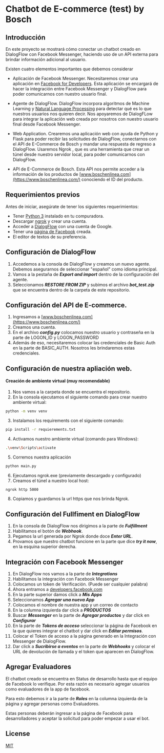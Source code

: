 # Chatbot de E-commerce (test) by Bosch

## Introducción 

En este proyecto se mostrará cómo conectar un chatbot creado en DialogFlow con Facebook Messenger, haciendo uso de un API externa para brindar información adicional al usuario.

Existen cuatro elementos importantes que debemos considerar

- Aplicación de Facebook Messenger. Necesitaremos crear una aplicación en [Facebook for Developers](https://developers.facebook.com). Esta aplicación se encargará de hacer la integración entre Facebook Messenger y DialogFlow para poder comunicarnos con nuestro usuario final.

- Agente de DialogFlow. DialogFlow incorpora algoritmos de Machine Learning y [Natural Language Processing](https://towardsdatascience.com/an-easy-introduction-to-natural-language-processing-b1e2801291c1) para detectar qué es lo que nuestros usuarios nos quieren decir. Nos apoyaremos de DialogFLow para integrar la aplicación web creada por nosotros con nuestro usuario final desde Facebook Messenger. 

- Web Application. Crearemos una aplicación web con ayuda de Python y Flask para poder recibir las solicitudes de DialogFlow, conectarnos con el API de E-Commerce de Bosch y mandar una respuesta de regreso a DialogFlow. Usaremos Ngrok , que es una herramienta que crear un túnel desde nuestro servidor local, para poder comunicarnos con DialogFlow. 

- API de E-Commerce de Bosch. Esta API nos permite acceder a la información de los productos de [www.boschenlinea.com](https://www.boschenlinea.com/) conociendo el ID del producto. 

## Requerimientos previos

Antes de iniciar, asegúrate de tener los siguientes requerimientos:

- Tener [Python 3](https://www.python.org/downloads/) instalado en tu compuradora.
- Descargar [ngrok](https://ngrok.com/download) y crear una cuenta.
- Acceder a  [DialogFlow](https://console.dialogflow.com/api-client/#/login) con una cuenta de Google.
- Tener una [página de Facebook](https://www.facebook.com/help/104002523024878?helpref=about_content) creada. 
- El editor de textos de su preferencia. 


## Configuración de DialogFlow

1. Accedemos a la consola de DialogFlow y creamos un nuevo agente. Debemos asegurarnos de seleccionar "español" como idioma principal. 
2. Vamos a la pestaña de ***Export and import*** dentro de la configuración del agente.
3. Seleccionamos ***RESTORE FROM ZIP*** y subimos el archivo ***bot_test.zip*** que se encuentra dentro de la carpeta de este repositorio. 

## Configuración del API de E-commerce.

1. Ingresamos a [www.boschenlinea.com](https://www.boschenlinea.com/)
2. Creamos una cuenta.
3. En el archivo ***config.py*** colocamos nuestro usuario y contraseña en la parte de LOGON_ID y LOGON_PASSWORD
4. Además de eso, necesitaremos colocar las credenciales de Basic Auth en la parte de BASIC_AUTH. Nosotros les brindaremos estas credenciales.

## Configuración de nuestra apliación web.

#### Creación de ambiente virtual (muy recomendable)

1. Nos vamos a la carpeta donde se encuentra el repositorio.
2. En la consola ejecutamos el siguiente comando para crear nuestro ambiente virtual:

```bash
python -m venv venv
```

3. Instalamos los requirements con el siguiente comando:

```bash
pip install -r requierements.txt
```

4. Activamos nuestro ambiente virtual (comando para Windows):

```bash
.\venv\Scripts\activate
```
5. Corremos nuestra aplicación 
```bash
python main.py
```

6. Ejecutamos ngrok.exe (previamente descargado y configurado)
7. Creamos el túnel a nuestro local host:

```bash
ngrok http 5000
```

8. Copiamos y guardamos la url https que nos brinda Ngrok.

## Configuración del Fullfiment en DialogFlow

1. En la consola de DialogFlow nos dirigimos a la parte de ***Fulfillment***
2. Habilitamos el botón de ***Webhook***.
3. Pegamos la url generada por Ngrok donde doce ***Enter URL***.
4. Provamos que nuestro chatbot funcione en la parte que dice ***try it now***, en la esquina superior derecha. 

## Integración con Facebook Messenger

1. En DialogFlow nos vamos a la parte de ***Integrations*** 
2. Habilitamos la integración con Facebook Messenger
3. Colocamos un token de Verificación. (Puede ser cualquier palabra)
4. Ahora entramos a [developers.facebook.com](https://developers.facebook.com)
5. En la parte superior damos click a ***Mis Apps***
6. Seleccionamos ***Agregar una nueva App***
7. Colocamos el nombre de nuestra app y un correo de contacto
8. En la columna izquierda dar click a  ***PRODUCTOS*** 
9. Buscar ***Messenger*** en la parte de ***Agregar productos*** y dar click en ***Configurar***
10. En la parte de ***Tokens de acceso*** seleccionar la página de Facebook en la que quieres integrar el chatbot y dar click en ***Editar permisos***. 
11. Colocar el Token de acceso a la página generado en la Integración con Messenger de DialogFlow.
12. Dar click a ***Sucribirse a eventos*** en la parte de ***Webhooks*** y colocar el URL de devolución de llamada y el token que aparecen en DialogFlow.

## Agregar Evaluadores

El chatbot creado se encuentra en Status de desarrollo hasta que el equipo de Facebook lo verifique. Por esta razón es necesario agregar usuarios como evaluadores de la app de facebook. 

Para esto debemos ir a la parte de ***Roles*** en la columna izquierda de la página y agregar personas como Evaluadores.

Estas personas deberán ingresar a la página de Facebook para desarrolladores y aceptar la solicitud para poder empezar a usar el bot. 


## License
[MIT](https://choosealicense.com/licenses/mit/)
